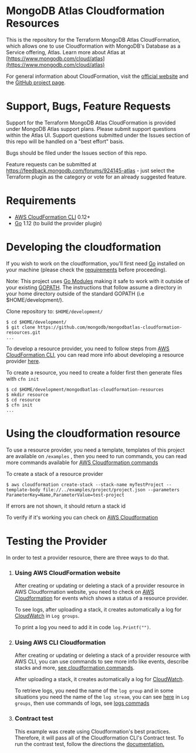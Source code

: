 # MongoDB Atlas Cloudformation Resources

This is the repository for the Terraform MongoDB Atlas CloudFormation, which allows one to use Cloudformation with MongoDB's Database as a Service offering, Atlas.
Learn more about Atlas at  [https://www.mongodb.com/cloud/atlas](https://www.mongodb.com/cloud/atlas)

For general information about CloudFormation, visit the [official website](https://aws.amazon.com/cloudformation) and the [GitHub project page](https://github.com/aws-cloudformation/).

# Support, Bugs, Feature Requests

Support for the Terraform MongoDB Atlas CloudFormation is provided under MongoDB Atlas support plans.   Please submit support questions within the Atlas UI.  Support questions submitted under the Issues section of this repo will be handled on a "best effort" basis.  

Bugs should be filed under the Issues section of this repo.

Feature requests can be submitted at https://feedback.mongodb.com/forums/924145-atlas - just select the Terraform plugin as the category or vote for an already suggested feature.

# Requirements
- [AWS CloudFormation CLI](https://github.com/aws-cloudformation/cloudformation-cli) 0.12+
- [Go](https://golang.org/doc/install) 1.12 (to build the provider plugin)

# Developing the cloudformation

If you wish to work on the cloudformation, you'll first need [Go](https://golang.org/doc/install) installed on your machine (please check the [requirements](#Requirements) before proceeding).

Note: This project uses [Go Modules](https://blog.golang.org/using-go-modules) making it safe to work with it outside of your existing [GOPATH](https://golang.org/doc/code.html#GOPATH). The instructions that follow assume a directory in your home directory outside of the standard GOPATH (i.e $HOME/development/).

Clone repository to: `$HOME/development/`

```
$ cd $HOME/development/
$ git clone https://github.com/mongodb/mongodbatlas-cloudformation-resources.git
...
```

To develop a resource provider, you need to follow steps from [AWS CloudFormation CLI](https://github.com/aws-cloudformation/cloudformation-cli), you can read more info about developing a resource provider [here](https://docs.aws.amazon.com/cloudformation-cli/latest/userguide/what-is-cloudformation-cli.html).

To create a resource, you need to create a folder first then generate files with `cfn init`

```
$ cd $HOME/development/mongodbatlas-cloudformation-resources
$ mkdir resource
$ cd resource
$ cfn init
...
```

# Using the cloudformation resource

To use a resource provider, you need a template, templates of this project are available on `/examples` , then you need to run commands, you can read more commands available for [AWS Cloudformation commands](https://docs.aws.amazon.com/cli/latest/reference/cloudformation/index.html)

To create a stack of a resource provider

```
$ aws cloudformation create-stack --stack-name myTestProject --template-body file://../examples/project/project.json --parameters ParameterKey=Name,ParameterValue=test-project
```
If errors are not shown, it should return a stack id

To verify if it's working you can check on [AWS Cloudformation](https://console.aws.amazon.com/cloudformation)

# Testing the Provider

In order to test a provider resource, there are three ways to do that.

1. ### Using AWS CloudFormation website

   After creating or updating or deleting a stack of a provider resource in AWS Cloudformation website, you need to check on [AWS Cloudformation](https://console.aws.amazon.com/cloudformation) for events which shows a status of a resource provider.
   
   To see logs, after uploading a stack, it creates automatically a log for [CloudWatch](https://console.aws.amazon.com/cloudwatch) in `Log groups`.
   
   To print a log you need to add it in code `log.Printf("")`.
   
2.  ### Using AWS CLI Cloudformation
    
    After creating or updating or deleting a stack of a provider resource with AWS CLI, you can use commands to see more info like events, describe stacks and more, [see cloudformation commands](https://docs.aws.amazon.com/cli/latest/reference/cloudformation/index.html).
    
    After uploading a stack, it creates automatically a log for [CloudWatch](https://aws.amazon.com/cloudwatch/).
    
    To retrieve logs, you need the name of the `log group` and in some situations you need the name of the `log stream`, you can see [here](https://aws.amazon.com/cloudwatch/) in `Log groups`, then use commands of logs, see [logs commads](https://docs.aws.amazon.com/cli/latest/reference/logs/index.html)

    
3.  ### Contract test

    This example was create using Cloudformation's best practices. Therefore, it will pass all of the Cloudformation CLI's Contract test.
    To run the contrast test, follow the directions the
    [documentation.](https://docs.aws.amazon.com/cloudformation-cli/latest/userguide/resource-type-cli-test.html)

